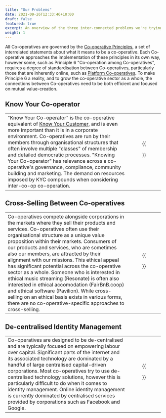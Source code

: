 ```yaml
---
title: "Our Problems"
date: 2021-09-26T12:33:46+10:00
draft: false
featured: true
excerpt: An overview of the three inter-connected problems we're trying to address.
weight: 1
---
```

All Co-operatives are governed by the [Co-operative Principles](https://www.ica.coop/en/cooperatives/cooperative-identity), a set of interrelated statements about what it means to be a co-operative. Each Co-operative approaches the implementation of these principles in its own way, however some, such as Principle 6 "Co-operation among Co-operatives", requires a degree of standardisation between Co-operatives, particularly those that are inherently online, such as [Platform Co-operatives](https://platform.coop/). To make Principle 6 a reality, and to grow the co-operative sector as a whole, the connections between Co-operatives need to be both efficient and focused on mutual value-creation.

## Know Your Co-operator
|  |  |
|--|:--:|
| "Know Your Co-operator" is the co-operative equivalent of [Know Your Customer](https://en.wikipedia.org/wiki/Know_your_customer), and is even more important than it is in a corporate environment. Co-operatives are run by their members through organisational structures that often involve multiple "classes" of membership and detailed democratic processes. "Knowing Your Co-operator" has relevance across a co-operative's governance, compliance, community building and marketing. The demand on resources imposed by KYC compounds when considering inter-co-op co-operation.| {{<figure src="/images/illustrations/kyc.svg">}} |

## Cross-Selling Between Co-operatives
|  |  |
|--|:--:|
| Co-operatives compete alongside corporations in the markets where they sell their products and services. Co-operatives often use their organisational structure as a unique value proposition within their markets. Consumers of our products and services, who are sometimes also our members, are attracted by their alignment with our missions. This ethical appeal has significant potential across the co-operative sector as a whole. Someone who is interested in ethical music streaming (Resonate) is often also interested in ethical accomodation (FairBnB.coop) and ethical software (Pavilion). While cross-selling on an ethical basis exists in various forms, there are no co-operative-specific approaches to cross-selling.| {{<figure src="/images/illustrations/cross-selling.svg">}} |

## De-centralised Identity Management
|  |  |
|--|:--:|
| Co-operatives are designed to be de-centralised and are typically focused on empowering labour over capital. Significant parts of the internet and its associated technology are dominated by a handful of large centralised capital-driven corporations. Most co-operatives try to use de-centralised technology solutions, however this is particularly difficult to do when it comes to identity management. Online identity management is currently dominated by centralised services provided by corporations such as Facebook and Google.| {{<figure src="/images/illustrations/identity.svg">}} |